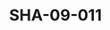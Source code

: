 ---
pid: SHA-09-011
title: SHA-09-011
language: ar
collection: شرحبيل احمد
original_label: 
rights: شرحبيل احمد
location_of_original: شرحبيل احمد
photographer_or_studio: 
scanned_from: photograph 7.5 by 10.5
_date: '1965'
location: تونس
description: فرقة شرحبيل احمد واخرون
additional_notes: 
permission_display: 'yes'
on_server: 'no'
on_website: 'no'
permalink: /photopages/ar/SHA-09-011.html
layout: photo-page
---